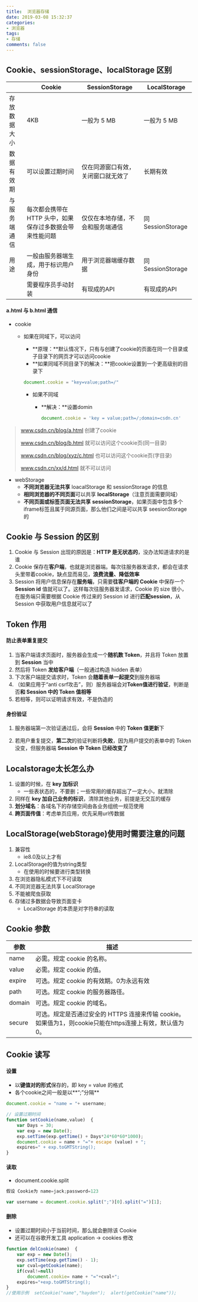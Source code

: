 ```yaml
---
title:  浏览器存储
date: 2019-03-08 15:32:37
categories:
- 浏览器
tags:
- 存储
comments: false
---
```


## Cookie、sessionStorage、localStorage 区别

|              | Cookie                                                   | SessionStorage                     | LocalStorage      |
| ------------ | -------------------------------------------------------- | ---------------------------------- | ----------------- |
| 存放数据大小 | 4KB                                                      | 一般为 5 MB                        | 一般为 5 MB       |
| 数据有效期   | 可以设置过期时间                                         | 仅在同源窗口有效，关闭窗口就无效了 | 长期有效          |
| 与服务端通信 | 每次都会携带在 HTTP 头中，如果保存过多数据会带来性能问题 | 仅仅在本地存储，不会和服务端通信   | 同 SessionStorage |
| 用途         | 一般由服务器端生成，用于标识用户身份                     | 用于浏览器端缓存数据               | 同 SessionStorage |
|              | 需要程序员手动封装                                       | 有现成的API                        | 有现成的API       |

#### a.html 与 b.html 通信

- cookie
  - 如果在同域下，可以访问
    - **原理：**默认情况下，只有与创建了cookie的页面在同一个目录或子目录下的网页才可以访问cookie
    - **如果同域不同目录下的解决：**把cookie设置到一个更高级别的目录下

    ```js
    document.cookie = "key=value;path=/"
    ```
	- 如果不同域
	  - **解决：**设置domin
	
	    ```js
	    document.cookie = 'key = value;path=/;domain=csdn.cn'
	    ```
	

> www.csdn.cn/blog/a.html 创建了cookie
>
> www.csdn.cn/blog/b.html 就可以访问这个cookie页(同一目录)
>
> www.csdn.cn/blog/xyz/c.html 也可以访问这个cookie页(字目录)
>
> www.csdn.cn/xx/d.html 就不可以访问

- webStorage
  - **不同浏览器无法共享** loacalStorage 和 sessionStorage 的信息
  - **相同浏览器的不同页面**可以共享 **localStorage**（注意页面需要同域）
  - **不同页面或标签页面无法共享** **sessionStorage**，如果页面中包含多个 iframe标签且属于同源页面，那么他们之间是可以共享 seesionStorage的


## Cookie 与 Session 的区别

1. Cookie 与 Session 出现的原因是：**HTTP 是无状态的**，没办法知道请求的是谁
2. Cookie 保存在**客户端**，也就是浏览器端。每次往服务器发请求，都会在请求头里带着cookie，缺点显而易见，**浪费流量、降低效率**
3. Session 将用户信息保存在**服务端**，只需要**往客户端的 Cookie** 中保存一个 **Session id** 值就可以了。这样每次往服务器发请求，Cookie 的 size 很小，在服务端只需要根据 Cookie 传过来的 Session id 进行**匹配session**，从Session 中获取用户信息就可以了



## Token 作用

#### 防止表单重复提交

1. 当客户端请求页面时，服务器会生成一个**随机数 Token**，并且将 Token 放置到 **Session** 当中
2. 然后将 Token **发给客户端**（一般通过构造 hidden 表单）
3. 下次客户端提交请求时，Token 会**随着表单一起提交**到服务器端
4. （如果应用于“anti csrf攻击”，则）服务器端会对**Token值进行验证**，判断是否**和 Session 中的 Token 值相等**
5. 若相等，则可以证明请求有效，不是伪造的

#### 身份验证

1. 服务器端第一次验证通过后，会将 **Session** 中的 **Token 值更新**下

2. 若用户重复提交，**第二次**的验证判断将**失败**，因为用户提交的表单中的 Token 没变，但服务器端 **Session 中 Token 已经改变了**



## Localstorage太长怎么办

1. 设置的时候，在 **key 加标识**
   - 一些表状态的，不要删；一些常用的缓存超出了一定大小，就清除
2. 同样在 **key 加自己业务的标识**，清除其他业务，前提是无交互的缓存
3. **划分域名**：各域名下的存储空间由各业务组统一规范使用
4. **跨页面传值**：考虑单页应用，优先采用url传数据



## LocalStorage(webStorage)使用时需要注意的问题

1. 兼容性
   - ie8.0及以上才有
2. LocalStorage的值为string类型
   - 在使用的时候要进行类型转换
3. 在浏览器隐私模式下不可读取
4. 不同浏览器无法共享 LocalStorage
5. 不能被爬虫获取
6. 存储过多数据会导致页面变卡
   - LocalStorage 的本质是对字符串的读取



## Cookie 参数

| 参数   | 描述                                                         |
| ------ | ------------------------------------------------------------ |
| name   | 必需。规定 cookie 的名称。                                   |
| value  | 必需。规定 cookie 的值。                                     |
| expire | 可选。规定 cookie 的有效期。0为永远有效                      |
| path   | 可选。规定 cookie 的服务器路径。                             |
| domain | 可选。规定 cookie 的域名。                                   |
| secure | 可选。规定是否通过安全的 HTTPS 连接来传输 cookie。如果值为1，则cookie只能在https连接上有效，默认值为0。 |

##  

## Cookie 读写

#### 设置

- 以**键值对的形式**保存的，即 key = value 的格式
- 各个cookie之间一般是以**“;”分隔**

```js
document.cookie = "name = "+ username;  

// 设置过期时间
function setCookie(name,value)  {      
    var Days = 30;      
    var exp = new Date();      
    exp.setTime(exp.getTime() + Days*24*60*60*1000);      
    document.cookie = name + "="+ escape (value) + ";
    expires=" + exp.toGMTString();  
}  
```

#### 读取

- document.cookie.split

```js
假设 Cookie为 name=jack;password=123

var username = document.cookie.split(";")[0].split("=")[1];   
```

#### 删除

- 设置过期时间小于当前时间，那么就会删除该 Cookie
- 还可以在谷歌开发工具 application -> cookies 修改

```js
function delCookie(name)  {      
    var exp = new Date();      
    exp.setTime(exp.getTime() - 1);      
    var cval=getCookie(name);      
    if(cval!=null)          
        document.cookie= name + "="+cval+";
    expires="+exp.toGMTString();  
}  
//使用示例  setCookie("name","hayden");  alert(getCookie("name"));  
```